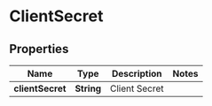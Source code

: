 

# ClientSecret


## Properties

| Name | Type | Description | Notes |
|------------ | ------------- | ------------- | -------------|
|**clientSecret** | **String** | Client Secret |  |



